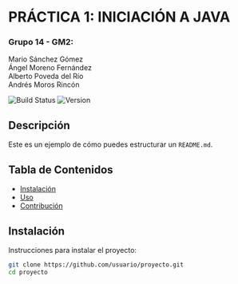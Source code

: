 # PRÁCTICA 1: INICIACIÓN A JAVA
### Grupo 14 - GM2:
Mario Sánchez Gómez  
Ángel Moreno Fernández  
Alberto Poveda del Río  
Andrés Moros Rincón  

![Build Status](https://img.shields.io/badge/build-passing-brightgreen) ![Version](https://img.shields.io/badge/version-1.0.0-blue)

## Descripción
Este es un ejemplo de cómo puedes estructurar un `README.md`.

## Tabla de Contenidos
- [Instalación](#instalación)
- [Uso](#uso)
- [Contribución](#contribución)

## Instalación
Instrucciones para instalar el proyecto:

```bash
git clone https://github.com/usuario/proyecto.git
cd proyecto
